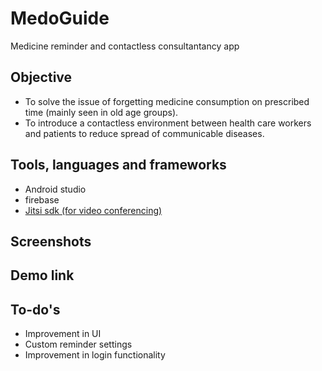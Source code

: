 # MedoGuide
Medicine reminder and contactless consultantancy app

## Objective 
* To solve the issue of forgetting medicine consumption on prescribed time (mainly seen in old age groups).
* To introduce a contactless environment between health care workers and patients to reduce spread of communicable diseases.

## Tools, languages and frameworks
* Android studio
* firebase 
* [Jitsi sdk (for video conferencing)](https://jitsi.github.io/handbook/docs/dev-guide/dev-guide-android-sdk)

## Screenshots


## Demo link


## To-do's
* Improvement in UI
* Custom reminder settings
* Improvement in login functionality
